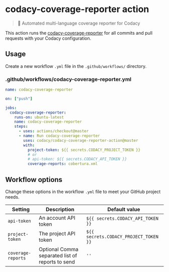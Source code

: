 # codacy-coverage-reporter action

> 🤖 Automated multi-language coverage reporter for Codacy

This action runs the [codacy-coverage-reporter](https://github.com/codacy/codacy-coverage-reporter) for all commits and pull requests with your Codacy configuration.

## Usage

Create a new workflow `.yml` file in the `.github/workflows/` directory.

### .github/workflows/codacy-coverage-reporter.yml

```yml
name: codacy-coverage-reporter

on: ["push"]

jobs:
  codacy-coverage-reporter:
    runs-on: ubuntu-latest
    name: codacy-coverage-reporter
    steps:
      - uses: actions/checkout@master
      - name: Run codacy-coverage-reporter
        uses: codacy/codacy-coverage-reporter-action@master
        with:
          project-token: ${{ secrets.CODACY_PROJECT_TOKEN }}
          # or
          # api-token: ${{ secrets.CODACY_API_TOKEN }}
          coverage-reports: cobertura.xml
```

## Workflow options

Change these options in the workflow `.yml` file to meet your GitHub project needs.

| Setting            | Description                                      | Default value                         |
| ------------------ | ------------------------------------------------ | ------------------------------------- |
| `api-token`        | An account API token                             | `${{ secrets.CODACY_API_TOKEN }}`     |
| `project-token`    | The project API token                            | `${{ secrets.CODACY_PROJECT_TOKEN }}` |
| `coverage-reports` | Optional Comma separated list of reports to send | `''`                                  |

